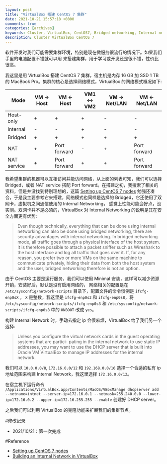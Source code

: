 ```yaml
---
layout: post
title: "VirtualBox 搭建 CentOS 7 集群"
date: 2021-10-21 15:57:18 +0800
comments: true
categories: [archives]
keywords: Cluster, VirtualBox, CentOS7, Bridged networking, Internal networking 
description: Cluster VirtualBox CentOS 7
---
```


软件开发时我们可能需要集群环境，特别是现在微服务很流行的情况下。如果我们手里的电脑配置不错就可以用 来搭建集群，用于学习或开发还是很不错，性价比很高。  

我这里是用 VirtualBox 搭建 CentOS 7 集群，宿主机是内存 16 GB 加 SSD 1 TB 的 MacBook Pro。集群的核心是选择网络模式，VirtualBox 的网络模式概况如下:  

| Mode | VM -> Host | VM <- Host | VM1 <-> VM2 | VM -> Net/LAN | VM <- Net/LAN |
| --- | --- | --- | --- | --- | --- |
| Host-only | + | + | + | - | - |
| Internal | - | - | + | - | - |
| Bridged | + | + | + | + | + |
| NAT | + | Port forward | - | + | Port forward |
| NAT service | + | Port forward | + | + | Port forward |

我希望集群的机器可以互相访问并能访问网络，从上面的列表可知，我们可以选择 Bridged，或者 NAT service 搭配 Port forward。在搭建之初，我搜索了相关的资料，但是并没找到特别理想的，这篇 [Setting up CentOS 7 nodes](https://subscription.packtpub.com/book/web-development/9781785288685/1/ch01lvl1sec09/setting-up-centos-7-nodes) 勉强还凑合，于是我主要参考它来搭建，网络模式也同样是选择的 Bridged，它还使用了双网卡，虚拟机之间通信使用的 Internal Networking， 感觉上性能可能会好点，没实测。双网卡并不是必须的，VirtualBox 对 Internal Networking 的说明是其在安全方面更有优势:  

> Even though technically, everything that can be done using internal networking can also be done using bridged networking, there are security advantages with internal networking. In bridged networking mode, all traffic goes through a physical interface of the host system. It is therefore possible to attach a packet sniffer such as Wireshark to the host interface and log all traffic that goes over it. If, for any reason, you prefer two or more VMs on the same machine to communicate privately, hiding their data from both the host system and the user, bridged networking therefore is not an option.

由于 CentOS 主要是运行服务，我们可以使用 Minimal 安装，这样可以减少资源开销，安装好后，默认是没有启用网络的， 网络相关的配置是在 `/etc/sysconfig/network-scripts` 目录下，配置文件的命令惯例是 `ifcfg-enp0sX` ， `X` 是整数，我这里是 `ifcfg-enp0s3` 和 `ifcfg-enp0s8`，将 `/etc/sysconfig/network-scripts/ifcfg-enp0s3` 和 `/etc/sysconfig/network-scripts/ifcfg-enp0s8` 中的 `ONBOOT` 改成 `yes`。  

构建 Internal Network 时，手动去指定 ip 会很麻烦，VirtualBox 给了我们另一个选择:  

> Unless you configure the virtual network cards in the guest operating systems that are partici- pating in the internal network to use static IP addresses, you may want to use the DHCP server that is built into Oracle VM VirtualBox to manage IP addresses for the internal network.  

我们可以 `10.0.0.0/8`, `172.16.0.0/12` 和 `192.168.0.0/16` 选择一个合适的私有 ip 地址范围来构建 Internal Network，我这里选择 `172.16.0.0/12`。  

在宿主机下运行命令 `/Applications/VirtualBox.app/Contents/MacOS/VBoxManage dhcpserver add --netname=intnet --server-ip=172.16.0.1 --netmask=255.240.0.0 --lower-ip=172.16.0.2 --upper-ip=172.16.255.255 --enable` 创建好 DHCP server。

之后我们可以利用 VirtualBox 的克隆功能来扩展我们的集群节点。  

#修改记录
	
* 2021/10/21：第一次完成

#Reference  

* [Setting up CentOS 7 nodes](https://subscription.packtpub.com/book/web-development/9781785288685/1/ch01lvl1sec09/setting-up-centos-7-nodes)  
* [Building an Internal Network in VirtualBox](https://54m4ri74n.medium.com/building-an-internal-network-in-virtualbox-d0a4974882d0)  



